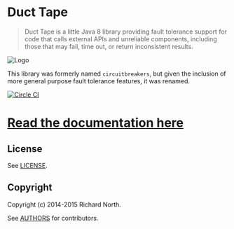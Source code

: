 # Duct Tape

> Duct Tape is a little Java 8 library providing fault tolerance support for code that calls external APIs and
  unreliable components, including those that may fail, time out, or return inconsistent results.

![Logo](https://raw.githubusercontent.com/rnorth/duct-tape/master/docs/logo.png)

This library was formerly named `circuitbreakers`, but given the inclusion of more general purpose fault tolerance
features, it was renamed.

[![Circle CI](https://circleci.com/gh/rnorth/duct-tape.svg?style=svg)](https://circleci.com/gh/rnorth/duct-tape)

# [Read the documentation here](http://rnorth.viewdocs.io/duct-tape/)

## License

See [LICENSE](LICENSE).

## Copyright

Copyright (c) 2014-2015 Richard North.

See [AUTHORS](AUTHORS) for contributors.

